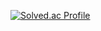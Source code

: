 
[![Solved.ac Profile](http://mazassumnida.wtf/api/v2/generate_badge?boj=mastermath)](https://solved.ac/mastermath/)
<br>

